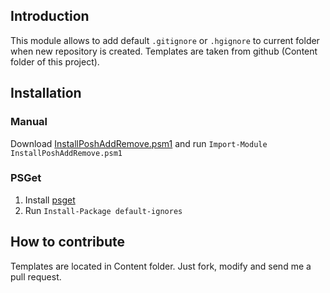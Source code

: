 ## Introduction
This module allows to add default `.gitignore` or `.hgignore` to current folder when new repository is created. Templates are taken from github (Content folder of this project).
## Installation
### Manual
Download [InstallPoshAddRemove.psm1](https://github.com/skalinets/add-default-ignores/edit/master/InstallPoshAddRemove.psm1) and run `Import-Module InstallPoshAddRemove.psm1`
### PSGet
1. Install [psget](http://psget.net/)
2. Run `Install-Package default-ignores`
## How to contribute
Templates are located in Content folder. Just fork, modify and send me a pull request.